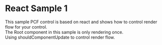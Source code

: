 # React Sample 1

This sample PCF control is based on react and shows how to control render flow for your control.
\
The Root component in this sample is only rendering once.
\
Using shouldComponentUpdate to control render flow.
